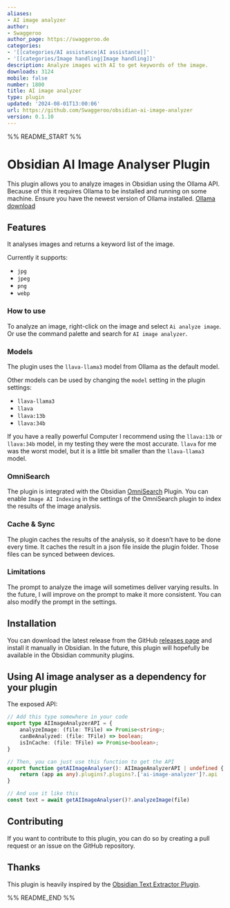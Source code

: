 ```yaml
---
aliases:
- AI image analyzer
author:
- Swaggeroo
author_page: https://swaggeroo.de
categories:
- '[[categories/AI assistance|AI assistance]]'
- '[[categories/Image handling|Image handling]]'
description: Analyze images with AI to get keywords of the image.
downloads: 3124
mobile: false
number: 1800
title: AI image analyzer
type: plugin
updated: '2024-08-01T13:00:06'
url: https://github.com/Swaggeroo/obsidian-ai-image-analyzer
version: 0.1.10
---
```


%% README_START %%

# Obsidian AI Image Analyser Plugin

This plugin allows you to analyze images in Obsidian using the Ollama API.
Because of this it requires Ollama to be installed and running on some machine.
Ensure you have the newest version of Ollama installed.
[Ollama download](https://ollama.com/download)

## Features
It analyses images and returns a keyword list of the image.

Currently it supports:
- `jpg`
- `jpeg`
- `png`
- `webp`

### How to use
To analyze an image, right-click on the image and select `Ai analyze image`.
Or use the command palette and search for `AI image analyzer`.

### Models
The plugin uses the `llava-llama3` model from Ollama as the default model.

Other models can be used by changing the `model` setting in the plugin settings:
- `llava-llama3`
- `llava`
- `llava:13b`
- `llava:34b`

If you have a really powerful Computer I recommend using the `llava:13b` or `llava:34b` model, in my testing they were the most accurate.
`llava` for me was the worst model, but it is a little bit smaller than the `llava-llama3` model.

###  OmniSearch
The plugin is integrated with the Obsidian [OmniSearch](https://github.com/scambier/obsidian-omnisearch) Plugin.
You can enable `Image AI Indexing` in the settings of the OmniSearch plugin to index the results of the image analysis.

### Cache & Sync
The plugin caches the results of the analysis, so it doesn't have to be done every time.
It caches the result in a json file inside the plugin folder.
Those files can be synced between devices.

### Limitations
The prompt to analyze the image will sometimes deliver varying results.
In the future, I will improve on the prompt to make it more consistent.
You can also modify the prompt in the settings.

## Installation
You can download the latest release from the GitHub [releases page](https://github.com/swaggeroo/obsidian-ai-image-analyser/releases) and install it manually in Obsidian.
In the future, this plugin will hopefully be available in the Obsidian community plugins.

## Using AI image analyser as a dependency for your plugin
The exposed API:
```typescript
// Add this type somewhere in your code
export type AIImageAnalyzerAPI = {
	analyzeImage: (file: TFile) => Promise<string>;
	canBeAnalyzed: (file: TFile) => boolean;
	isInCache: (file: TFile) => Promise<boolean>;
}

// Then, you can just use this function to get the API
export function getAIImageAnalyser(): AIImageAnalyzerAPI | undefined {
	return (app as any).plugins?.plugins?.['ai-image-analyzer']?.api
}

// And use it like this
const text = await getAIImageAnalyser()?.analyzeImage(file)
```

## Contributing
If you want to contribute to this plugin, you can do so by creating a pull request or an issue on the GitHub repository.

## Thanks
This plugin is heavily inspired by the [Obsidian Text Extractor Plugin](https://github.com/scambier/obsidian-text-extractor).


%% README_END %%